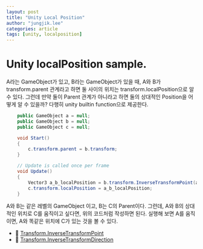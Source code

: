 ```yaml
---
layout: post
title: "Unity Local Position"
author: "jungjik.lee"
categories: article
tags: [unity, localposition]
---
```


# Unity localPosition sample.

A라는 GameObject가 있고, B라는 GameObject가 있을 때,
A와 B가 transform.parent 관계라고 하면 둘 사이의 위치는 transform.localPosition으로 알 수 있다.
그런데 만약 둘이 Parent 관계가 아니라고 하면 둘의 상대적인 Position을 어떻게 알 수 있을까?
다행히 unity builtin function으로 제공한다.

~~~C#
    public GameObject a = null;
    public GameObject b = null;
    public GameObject c = null;

    void Start()
    {
        c.transform.parent = b.transform;
    }

    // Update is called once per frame
    void Update()
    {
        Vector3 a_b_localPosition = b.transform.InverseTransformPoint(a.transform.position);
        c.transform.localPosition = a_b_localPosition;
    }
~~~

A와 B는 같은 레벨의 GameObject 이고, B는 C의 Parent이다.
그런데, A와 B의 상대적인 위치로 C를 움직이고 싶다면, 위의 코드처럼 작성하면 된다.
실행해 보면 A를 움직이면, A와 똑같은 위치에 C가 있는 것을 볼 수 있다.

- :link: [Transform.InverseTransformPoint](https://docs.unity3d.com/ScriptReference/Transform.InverseTransformPoint.html)
- :link: [Transform.InverseTransformDirection](https://docs.unity3d.com/ScriptReference/Transform.InverseTransformDirection.html)